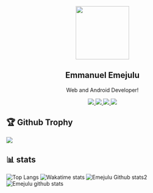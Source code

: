 <p align="center">
<a href="https://bit.ly/EmejuluPortfolio">
  <img width="140" src="https://avatars.githubusercontent.com/u/54607888?v=4" /> 
  </a> 
  <h2 align="center">Emmanuel Emejulu</h2>
  <p align="center">Web and Android Developer!</p>
</p>

<p align="center">
  <a href="https://github.com/JUEsoft">
    <img src="https://visitor-badge.glitch.me/badge?page_id=JUEsoft"/> 
  </a>
<a href="https://wakatime.com/@Emejulu">
    <img src="https://wakatime.com/badge/user/6887a696-3885-4b54-a72b-318b6f2379be.svg"/> 
  </a>  
 <a href="https://twitter.com/emejulucodes">
    <img src="https://img.shields.io/twitter/follow/emejulucodes?label=followers&logo=twitter&color=%23007ec6&style=plastic"/> 
  </a>
  <a href="https://github.com/JUEsoft">
    <img src="https://img.shields.io/github/followers/JUEsoft?logo=github&style=plastic"/> 
  </a>
</p>

<p>
<h2>🏆 Github Trophy </h2>
<a href="https://bit.ly/EmejuluPortfolio">
<img src="https://github-profile-trophy.vercel.app/?username=JUEsoft">
</a>
</p>

## 📊 stats
![Top Langs](https://github-readme-stats.vercel.app/api/top-langs/?username=JUESoft&layout=compact&include_all_commits=true&&count_private=true&langs_count=20)
![Wakatime stats](https://github-readme-stats.vercel.app/api/wakatime?username=emejulu&layout=compact)
![Emejulu Github stats2](https://github-readme-streak-stats.herokuapp.com/?user=JUEsoft&layout=compact&include_all_commits=true&&count_private=true&langs_count=20)
![Emejulu github stats](https://github-readme-stats.vercel.app/api?username=JUEsoft&show_icons=true&include_all_commits=true&&count_private=true)
